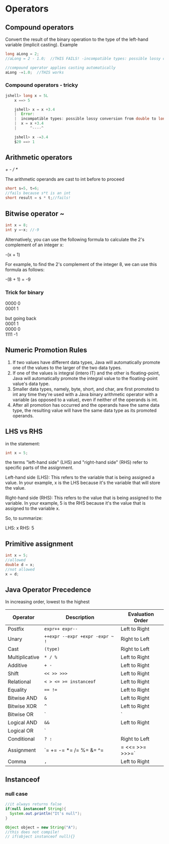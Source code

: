 # Operators
## Compound operators
Convert the result of the binary operation to the type of the left-hand variable (implicit casting).
Example
```java
long aLong = 2;
//aLong = 2 - 1.0;  //THIS FAILS! -incompatible types: possible lossy conversion from double to long

//compound operator applies casting automatically
aLong -=1.0;  //THIS works

```
### Compound operators - tricky
```java
jshell> long x = 5L
    x ==> 5

    jshell> x = x +3.4
    |  Error:
    |  incompatible types: possible lossy conversion from double to long
    |  x = x +3.4
    |      ^----^

    jshell> x -=3.4
    $20 ==> 1
```

## Arithmetic operators
_+ - / *_

The arithmetic operands are cast to int before to proceed
```java
short s=5, t=6;
//fails because s*t is an int
short result = s * t;//fails!

```

## Bitwise operator ~
```java
int x = 8;
int y =~x; //-9
```
Alternatively, you can use the following formula to calculate the 2's complement of an integer x:

-(x + 1)

For example, to find the 2's complement of the integer 8, we can use this formula as follows:

-(8 + 1) = -9

### Trick for binary
0000  0   
0001  1 

but going back   
0001   1   
0000   0   
1111  -1

## Numeric Promotion Rules

1. If two values have different data types, Java will automatically promote one of the values to the larger of the two data types.
2. If one of the values is integral (intero IT) and the other is floating-point, Java will automatically promote the integral value to the floating-point value's data type.
3. Smaller data types, namely, byte, short, and char, are first promoted to int any time they're used with a Java binary arithmetic operator with a variable (as opposed to a value), even if neither of the operands is int.
4. After all promotion has occurred and the operands have the same data type, the resulting value will have the same data type as its promoted operands.

## LHS vs RHS
in the statement:  
```java
int x = 5;   
```

the terms "left-hand side" (LHS) and "right-hand side" (RHS) refer to specific parts of the assignment.

Left-hand side (LHS): This refers to the variable that is being assigned a value. In your example, x is the LHS because it's the variable that will store the value.

Right-hand side (RHS): This refers to the value that is being assigned to the variable. In your example, 5 is the RHS because it's the value that is assigned to the variable x.

So, to summarize:

LHS: x
RHS: 5

## Primitive assignment
```java
int x = 5;
//allowed
double d = x;
//not allowed
x = d;
```

## Java Operator Precedence
In increasing order, lowest to the highest

| Operator             | Description                              | Evaluation Order    |
|----------------------|------------------------------------------|---------------------|
| Postfix              | `expr++ expr--`                          | Left to Right       |
| Unary                | `++expr --expr +expr -expr ~ !`          | Right to Left       |
| Cast                 | `(type)`                                 | Right to Left       |
| Multiplicative       | `* / %`                                  | Left to Right       |
| Additive             | `+ -`                                    | Left to Right       |
| Shift                | `<< >> >>>`                              | Left to Right       |
| Relational           | `< > <= >= instanceof`                   | Left to Right       |
| Equality             | `== !=`                                  | Left to Right       |
| Bitwise AND          | `&`                                      | Left to Right       |
| Bitwise XOR          | `^`                                      | Left to Right       |
| Bitwise OR           | `|`                                      | Left to Right       |
| Logical AND          | `&&`                                     | Left to Right       |
| Logical OR           | `||`                                     | Left to Right       |
| Conditional          | `? :`                                    | Right to Left       |
| Assignment           | `= += -= *= /= %= &= ^= |= <<= >>= >>>=` | Right to Left       |
| Comma                | `,`                                      | Left to Right       |


## Instanceof
### null case
```java
//it always returns false
if(null instanceof String){
  System.out.println("It's null");
}
```

```java
Object object = new String("A");
//this does not compile!
// if(object instanceof null){}
```